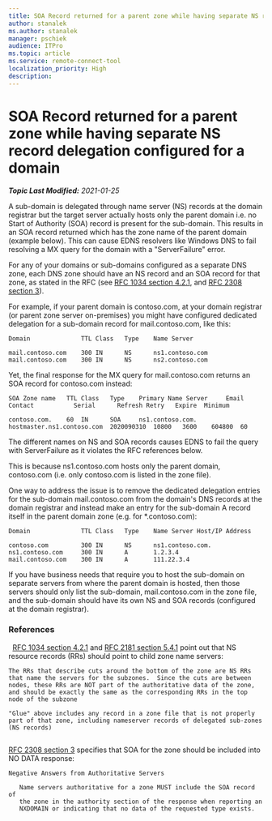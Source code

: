 ```yaml
---
title: SOA Record returned for a parent zone while having separate NS record delegation configured for a domain
author: stanalek
ms.author: stanalek
manager: pschiek
audience: ITPro 
ms.topic: article 
ms.service: remote-connect-tool
localization_priority: High
description: 
---
```


<div data-xmlns="https://www.w3.org/1999/xhtml">

<div class="topic" data-xmlns="https://www.w3.org/1999/xhtml" data-msxsl="urn:schemas-microsoft-com:xslt" data-cs="https://msdn.microsoft.com/">

<div data-asp="https://msdn2.microsoft.com/asp">

# SOA Record returned for a parent zone while having separate NS record delegation configured for a domain

</div>

<div id="mainSection">

<div id="mainBody">

_**Topic Last Modified:** 2021-01-25_

A sub-domain is delegated through name server (NS) records at the domain registrar but the  target server actually hosts only the parent domain i.e. no Start of Authority (SOA) record is present for the sub-domain. This results in an SOA record returned which has the zone name of the parent domain (example below). This can cause EDNS resolvers like Windows DNS to fail resolving a MX query for the domain with a "ServerFailure" error.

For any of your domains or sub-domains configured as a separate DNS zone, each DNS zone should have an NS record and an SOA record for that zone, as stated in the RFC  (see [RFC 1034 section 4.2.1](https://tools.ietf.org/html/rfc1034#section-4.2.1"), and [RFC 2308 section 3](https://tools.ietf.org/html/rfc2308#section-3)).

For example, if your parent domain is contoso.com, at your domain registrar (or parent zone server on-premises) you might have configured dedicated delegation for a sub-domain record for mail.contoso.com, like this: 

```
Domain				TTL	Class 	Type	Name Server 

mail.contoso.com	300	IN 		NS		ns1.contoso.com 
mail.contoso.com	300	IN		NS		ns2.contoso.com 
```
 

Yet, the final response for the MX query for mail.contoso.com returns an SOA record for contoso.com instead: 
 
```
SOA Zone name 	TTL Class 	Type 	Primary Name Server 	Email Contact			Serial 		Refresh Retry 	Expire 	Minimum

contoso.com.	60	IN		SOA		ns1.contoso.com. 		hostmaster.ns1.contoso.com 	2020090310 	10800 	3600	604800 	60 
```
 

The different names on NS and SOA records causes EDNS to fail the query with ServerFailure as it violates the RFC references below. 

This is because ns1.contoso.com hosts only the parent domain, contoso.com (i.e. only contoso.com is listed in the zone file).  

One way to address the issue is to remove the dedicated delegation entries for the sub-domain mail.contoso.com from the domain's DNS records at the domain registrar and instead make an entry for the sub-domain A record itself in the parent domain zone (e.g. for *.contoso.com): 
 
```
Domain				TTL	Class	Type	Name Server Host/IP Address

contoso.com			300	IN		NS		ns1.contoso.com. 
ns1.contoso.com		300	IN		A		1.2.3.4 
mail.contoso.com	300	IN		A		111.22.3.4 
```
 
If you have business needs that require you to host the sub-domain on separate servers from where the parent domain is hosted, then those servers should only list the sub-domain, mail.contoso.com in the zone file, and the sub-domain should have its own NS and SOA records (configured at the domain registrar). 

<div>

### References
 
[RFC 1034 section 4.2.1](https://tools.ietf.org/html/rfc1034#section-4.2.1") and [RFC 2181 section 5.4.1](https://tools.ietf.org/html/rfc2181#section-5.4.1) point out that NS resource records (RRs) should point to child zone name servers:

	The RRs that describe cuts around the bottom of the zone are NS RRs that name the servers for the subzones.  Since the cuts are between nodes, these RRs are NOT part of the authoritative data of the zone, and should be exactly the same as the corresponding RRs in the top node of the subzone
  
	"Glue" above includes any record in a zone file that is not properly part of that zone, including nameserver records of delegated sub-zones (NS records)
		 
[RFC 2308 section 3](https://tools.ietf.org/html/rfc2308#section-3) specifies that SOA for the zone should be included into NO DATA response:

	Negative Answers from Authoritative Servers
	 
	   Name servers authoritative for a zone MUST include the SOA record of
	   the zone in the authority section of the response when reporting an
	   NXDOMAIN or indicating that no data of the requested type exists.

</div>

</div>

<span> </span>

</div>

</div>

</div>

